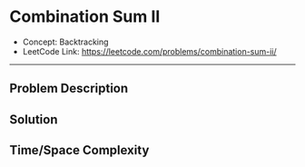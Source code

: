 # Combination Sum II

- Concept: Backtracking
- LeetCode Link: https://leetcode.com/problems/combination-sum-ii/

---

## Problem Description

## Solution

## Time/Space Complexity

